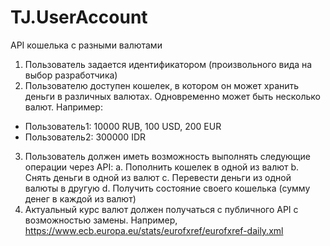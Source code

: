 # TJ.UserAccount
API кошелька с разными валютами

1. Пользователь задается идентификатором (произвольного вида на выбор
разработчика)
2. Пользователю доступен кошелек, в котором он может хранить деньги в различных
валютах. Одновременно может быть несколько валют. Например:
- Пользователь1: 10000 RUB, 100 USD, 200 EUR
- Пользователь2: 300000 IDR
3. Пользователь должен иметь возможность выполнять следующие операции через
API:
a. Пополнить кошелек в одной из валют
b. Снять деньги в одной из валют
c. Перевести деньги из одной валюты в другую
d. Получить состояние своего кошелька (сумму денег в каждой из валют)
4. Актуальный курс валют должен получаться с публичного API с возможностью
замены. Например, https://www.ecb.europa.eu/stats/eurofxref/eurofxref-daily.xml
